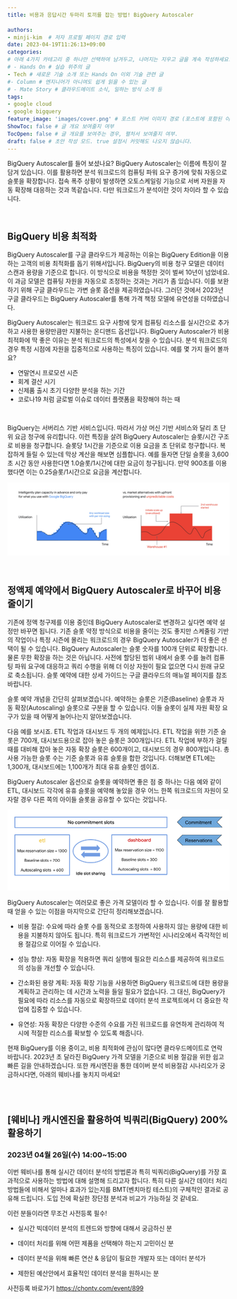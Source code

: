 ```yaml
---
title: 비용과 응답시간 두마리 토끼를 잡는 방법! BigQuery Autoscaler

authors:
- minji-kim  # 저자 프로필 페이지 경로 입력
date: 2023-04-19T11:26:13+09:00
categories:
# 아래 4가지 카테고리 중 하나만 선택하여 남겨두고, 나머지는 지우고 글을 계속 작성하세요.
# - Hands On # 실습 위주의 글
- Tech # 새로운 기술 소개 또는 Hands On 이외 기술 관련 글
#- Column # 엔지니어가 아니여도 쉽게 읽을 수 있는 글
# - Mate Story # 클라우드메이트 소식, 일하는 방식 소개 등
tags:
- google cloud
- google bigquery
feature_image: 'images/cover.png' # 포스트 커버 이미지 경로 (포스트에 포함된 이미지 중 하나 지정. 필드 제거하면 기본 이미지가 나옵니다.)
ShowToc: false # 글 개요 보여줄지 여부
TocOpen: false # 글 개요를 보여주는 경우, 펼처서 보여줄지 여부.
draft: false # 초안 작성 모드. true 설정시 커밋해도 나오지 않습니다.
---
```

BigQuery Autoscaler를 들어 보셨나요? BigQuery Autoscaler는 이름에 특징이 잘 담겨 있습니다. 이를 활용하면 분석 워크로드의 컴퓨팅 파워 요구 증가에 맞춰 자동으로 슬롯을 확장합니다. 접속 폭주 상황이 발생하면 오토스케일링 기능으로 서버 자원을 자동 확장해 대응하는 것과 똑같습니다. 다만 워크로드가 분석이란 것이 차이라 할 수 있습니다.  

<br>

## BigQuery 비용 최적화 

BigQuery Autoscaler를 구글 클라우드가 제공하는 이유는 BigQuery Edition을 이용하는 고객의 비용 최적화를 돕기 위해서입니다. BigQuery의 비용 청구 모델은 데이터 스캔과 용량을 기준으로 합니다. 이 방식으로 비용을 책정한 것이 벌써 10년이 넘었네요. 이 과금 모델은 컴퓨팅 자원을 자동으로 조정하는 것과는 거리가 좀 있습니다. 이를 보완하기 위해 구글 클라우드는 가변 슬롯 옵션을 제공하였습니다. 그러던 것에서 2023년 구글 클라우드는 BigQuery Autoscaler를 통해 가격 책정 모델에 유연성을 더하였습니다.  

BigQuery Autoscaler는 워크로드 요구 사항에 맞게 컴퓨팅 리소스를 실시간으로 추가하고 사용한 용량만큼만 지불하는 온디맨드 옵션입니다. BigQuery Autoscaler가 비용 최적화에 딱 좋은 이유는 분석 워크로드의 특성에서 찾을 수 있습니다. 분석 워크로드의 경우 특정 시점에 자원을 집중적으로 사용하는 특징이 있습니다. 예를 몇 가지 들어 볼까요? 



- 연말연시 프로모션 시즌  
- 회계 결산 시기  
- 신제품 출시 초기 다양한 분석을 하는 기간  
- 코로나19 처럼 글로벌 이슈로 데이터 플랫폼을 확장해야 하는 때 

<br>
 
BigQuery는 서버리스 기반 서비스입니다. 따라서 가상 머신 기반 서비스와 달리 초 단위 요금 청구에 유리합니다. 이런 특징을 살려 BigQuery Autoscaler는 슬롯/시간 구조로 비용을 청구합니다. 슬롯당 1시간을 기준으로 이용 요금을 초 단위로 청구합니다. 복잡하게 들릴 수 있는데 막상 계산을 해보면 심플합니다. 예를 들자면 단일 슬롯을 3,600초 시간 동안 사용한다면 1.0슬롯/1시간에 대한 요금이 청구됩니다. 만약 900초를 이용했다면 이는 0.25슬롯/1시간으로 요금을 계산합니다.  

![](images/01.png)

<br> 

## 정액제 예약에서 BigQuery Autoscaler로 바꾸어 비용 줄이기  

 

기존에 정액 청구제를 이용 중인데 BigQuery Autoscaler로 변경하고 싶다면 예약 설정만 바꾸면 됩니다. 기존 슬롯 약정 방식으로 비용을 줄이는 것도 좋지만 스케줄링 기반의 작업이나 특정 시즌에 몰리는 워크로드의 경우 BigQuery Autoscaler가 더 좋은 선택이 될 수 있습니다. BigQuery Autoscaler는 슬롯 숫자를 100개 단위로 확장합니다. 물론 무한 확장을 하는 것은 아닙니다. 사전에 할당된 범위 내에서 슬롯 수를 늘려 컴퓨팅 파워 요구에 대응하고 쿼리 수행을 위해 더 이상 자원이 필요 없으면 다시 원래 규모로 축소됩니다. 슬롯 예약에 대한 상세 가이드는 구글 클라우드의 매뉴얼 페이지를 참조 바랍니다.  

 

슬롯 예약 개념을 간단히 살펴보겠습니다. 예약하는 슬롯은 기준(Baseline) 슬롯과 자동 확장(Autoscaling) 슬롯으로 구분을 할 수 있습니다. 이들 슬롯이 실제 자원 확장 요구가 있을 때 어떻게 늘어나는지 알아보겠습니다.  

 

다음 예를 보시죠. ETL 작업과 대시보드 두 개의 예제입니다. ETL 작업을 위한 기준 슬롯은 700개, 대시보드용으로 잡아 놓은 슬롯은 300개입니다. ETL 작업에 부하가 걸릴 때를 대비해 잡아 놓은 자동 확장 슬롯은 600개이고, 대시보드의 경우 800개입니다. 총 사용 가능한 슬롯 수는 기준 슬롯과 유휴 슬롯을 합한 것입니다. 더해보면 ETL에는 1,300개, 대시보드에는 1,100개가 최대 유휴 슬롯인 셈이죠.  

 

BigQuery Autoscaler 옵션으로 슬롯을 예약하면 좋은 점 중 하나는 다음 예와 같이 ETL, 대시보드 각각에 유휴 슬롯을 예약해 놓았을 경우 어느 한쪽 워크로드의 자원이 모자랄 경우 다른 쪽의 아이들 슬롯을 공유할 수 있다는 것입니다.  

 
![](images/02.png)
 

 

BigQuery Autoscaler는 여러모로 좋은 가격 모델이라 할 수 있습니다. 이를 잘 활용할 때 얻을 수 있는 이점을 마지막으로 간단히 정리해보겠습니다.  

 

- 비용 절감: 수요에 따라 슬롯 수를 동적으로 조정하여 사용하지 않는 용량에 대한 비용을 지불하지 않아도 됩니다. 특히 워크로드가 가변적인 시나리오에서 즉각적인 비용 절감으로 이어질 수 있습니다. 

- 성능 향상: 자동 확장을 적용하면 쿼리 실행에 필요한 리소스를 제공하여 워크로드의 성능을 개선할 수 있습니다. 

- 간소화된 용량 계획: 자동 확장 기능을 사용하면 BigQuery 워크로드에 대한 용량을 계획하고 관리하는 데 시간과 노력을 들일 필요가 없습니다. 그 대신, BigQuery가 필요에 따라 리소스를 자동으로 확장하므로 데이터 분석 프로젝트에서 더 중요한 작업에 집중할 수 있습니다. 

- 유연성: 자동 확장은 다양한 수준의 수요를 가진 워크로드를 유연하게 관리하여 적시에 적절한 리소스를 확보할 수 있도록 해줍니다. 

 

현재 BigQuery를 이용 중이고, 비용 최적화에 관심이 많다면 클라우드메이트로 연락 바랍니다. 2023년 초 달라진 BigQuery 가격 모델을 기준으로 비용 절감을 위한 쉽고 빠른 길을 안내하겠습니다. 또한 캐시엔진을 통한 데이버 분석 비용절감 시나리오가 궁금하시다면, 아래의 웨비나를 놓치지 마세요!  

<br>
<br>



## [웨비나] 캐시엔진을 활용하여 빅쿼리(BigQuery) 200% 활용하기 
### 2023년 04월 26일(수) 14:00~15:00 
이번 웨비나를 통해 실시간 데이터 분석의 방법론과 특히 빅쿼리(BigQuery)를 가장 효과적으로 사용하는 방법에 대해 설명해 드리고자 합니다. 특히 다른 실시간 데이터 처리 방법들에 비해서 얼마나 효과가 있는지를 BMT(벤치마킹 테스트)의 구체적인 결과로 공유해 드립니다. 도입 전에 확실한 장단점 분석과 비교가 가능하실 것 같네요. 

  

이런 분들이라면 무조건 사전등록 필수! 

  -  실시간 빅데이터 분석의 트렌드와 방향에 대해서 궁금하신 분 

  -  데이터 처리를 위해 어떤 제품을 선택해야 하는지 고민이신 분 

  -  데이터 분석을 위해 빠른 연산 & 응답이 필요한 개발자 또는 데이터 분석가 

  -  제한된 예산안에서 효율적인 데이터 분석을 원하시는 분 

사전등록 바로가기 https://chontv.com/event/899
